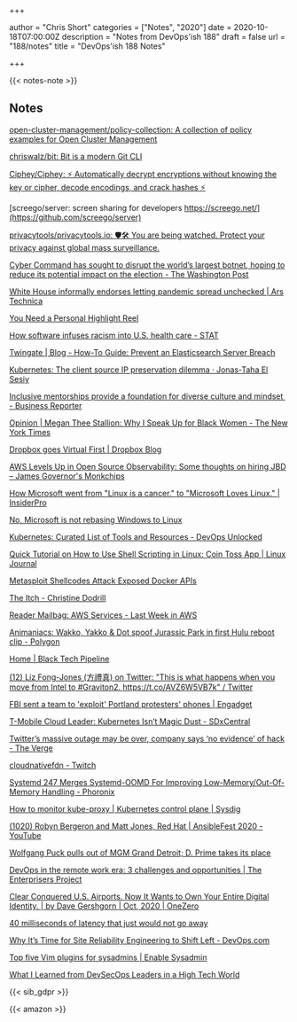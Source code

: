 +++

author = "Chris Short"
categories = ["Notes", "2020"]
date = 2020-10-18T07:00:00Z
description = "Notes from DevOps'ish 188"
draft = false
url = "188/notes"
title = "DevOps'ish 188 Notes"

+++

{{< notes-note >}}

## Notes

[open-cluster-management/policy-collection: A collection of policy examples for Open Cluster Management](https://github.com/open-cluster-management/policy-collection)

[chriswalz/bit: Bit is a modern Git CLI](https://github.com/chriswalz/bit)

[Ciphey/Ciphey: ⚡ Automatically decrypt encryptions without knowing the key or cipher, decode encodings, and crack hashes ⚡](https://github.com/Ciphey/Ciphey)

[screego/server: screen sharing for developers https://screego.net/](https://github.com/screego/server)

[privacytools/privacytools.io: 🛡🛠 You are being watched. Protect your privacy against global mass surveillance.](https://github.com/privacytools/privacytools.io)

[Cyber Command has sought to disrupt the world’s largest botnet, hoping to reduce its potential impact on the election - The Washington Post](https://www.washingtonpost.com/national-security/cyber-command-trickbot-disrupt/2020/10/09/19587aae-0a32-11eb-a166-dc429b380d10_story.html)

[White House informally endorses letting pandemic spread unchecked | Ars Technica](https://arstechnica.com/science/2020/10/white-house-informally-endorses-letting-pandemic-spread-unchecked/)

[You Need a Personal Highlight Reel](https://hbr.org/2020/10/you-need-a-personal-highlight-reel)

[How software infuses racism into U.S. health care - STAT](https://www.statnews.com/2020/10/13/how-software-infuses-racism-into-us-health-care/)

[Twingate | Blog - How-To Guide: Prevent an Elasticsearch Server Breach](https://www.twingate.com/blog/secure-elastic-with-twingate/)

[Kubernetes: The client source IP preservation dilemma · Jonas-Taha El Sesiy](https://elsesiy.com/blog/kubernetes-client-source-ip-dilemma)

[Inclusive mentorships provide a foundation for diverse culture and mindset  - Business Reporter](https://business-reporter.co.uk/2020/10/13/inclusive-mentorships-provide-a-foundation-for-diverse-culture-and-mindset/)

[Opinion | Megan Thee Stallion: Why I Speak Up for Black Women - The New York Times](https://www.nytimes.com/2020/10/13/opinion/megan-thee-stallion-black-women.html)

[Dropbox goes Virtual First | Dropbox Blog](https://blog.dropbox.com/topics/company/dropbox-goes-virtual-first)

[AWS Levels Up in Open Source Observability: Some thoughts on hiring JBD – James Governor's Monkchips](https://redmonk.com/jgovernor/2020/10/13/aws-levels-up-in-open-source-observability-some-thoughts-on-hiring-jbd/)

[How Microsoft went from "Linux is a cancer." to "Microsoft Loves Linux." | InsiderPro](https://www.idginsiderpro.com/article/3584911/how-microsoft-went-from-linux-is-a-cancer-to-microsoft-loves-linux.html)

[No, Microsoft is not rebasing Windows to Linux](https://boxofcables.dev/no-microsoft-is-not-rebasing-windows-to-linux/)

[Kubernetes: Curated List of Tools and Resources - DevOps Unlocked](https://devopsunlocked.com/kubernetes-curated-list-of-tools-and-resources/)

[Quick Tutorial on How to Use Shell Scripting in Linux: Coin Toss App | Linux Journal](https://www.linuxjournal.com/content/quick-tutorial-how-use-shell-scripting-linux)

[Metasploit Shellcodes Attack Exposed Docker APIs](https://www.trendmicro.com/en_us/research/20/j/metasploit-shellcodes-attack-exposed-docker-apis.html)

[The Itch - Christine Dodrill](https://christine.website/blog/the-itch-2020-10-11)

[Reader Mailbag: AWS Services - Last Week in AWS](https://www.lastweekinaws.com/blog/reader-mailbag-aws-services/)

[Animaniacs: Wakko, Yakko & Dot spoof Jurassic Park in first Hulu reboot clip - Polygon](https://www.polygon.com/animation-cartoons/2020/10/11/21511530/animaniacs-hulu-reboot-video-clip-jurassic-park)

[Home | Black Tech Pipeline](https://blacktechpipeline.com/)

[(12) Liz Fong-Jones (方禮真) on Twitter: "This is what happens when you move from Intel to #Graviton2. https://t.co/AVZ6W5VB7k" / Twitter](https://twitter.com/lizthegrey/status/1314618333140971521)

[FBI sent a team to 'exploit' Portland protesters' phones | Engadget](https://www.engadget.com/fbi-exploited-portland-protester-phones-194925604.html)

[T-Mobile Cloud Leader: Kubernetes Isn’t Magic Dust - SDxCentral](https://www.sdxcentral.com/articles/news/t-mobile-cloud-leader-kubernetes-isnt-magic-dust/2020/10/)

[Twitter’s massive outage may be over, company says ‘no evidence’ of hack - The Verge](https://www.theverge.com/2020/10/15/21518367/twitter-down-outage-tweets)

[cloudnativefdn - Twitch](https://www.twitch.tv/videos/772282370)

[Systemd 247 Merges Systemd-OOMD For Improving Low-Memory/Out-Of-Memory Handling - Phoronix](https://www.phoronix.com/scan.php?page=news_item&px=Systemd-247-Lands-OOMD)

[How to monitor kube-proxy | Kubernetes control plane | Sysdig](https://sysdig.com/blog/monitor-kube-proxy/)

[(1020) Robyn Bergeron and Matt Jones, Red Hat | AnsibleFest 2020 - YouTube](https://www.youtube.com/watch?v=38BDMZdUYmk&feature=youtu.be)

[Wolfgang Puck pulls out of MGM Grand Detroit; D. Prime takes its place](https://www.freep.com/story/entertainment/restaurant-news-reviews/2020/10/15/wolfgang-puck-mgm-grand-detroit-d-prime-restaurant/3657203001/)

[DevOps in the remote work era: 3 challenges and opportunities | The Enterprisers Project](https://enterprisersproject.com/article/2020/10/devops-remote-work-era)

[Clear Conquered U.S. Airports. Now It Wants to Own Your Entire Digital Identity. | by Dave Gershgorn | Oct, 2020 | OneZero](https://onezero.medium.com/clear-conquered-u-s-airports-now-it-wants-to-own-your-entire-digital-identity-15d61076e44d)

[40 milliseconds of latency that just would not go away](https://rachelbythebay.com/w/2020/10/14/lag/)

[Why It’s Time for Site Reliability Engineering to Shift Left - DevOps.com](https://devops.com/why-its-time-for-site-reliability-engineering-to-shift-left/)

[Top five Vim plugins for sysadmins | Enable Sysadmin](https://www.redhat.com/sysadmin/five-vim-plugins)

[What I Learned from DevSecOps Leaders in a High Tech World](https://blog.sonatype.com/what-i-learned-from-devsecops-leaders-in-a-high-tech-world)

{{< sib_gdpr >}}

{{< amazon >}}
